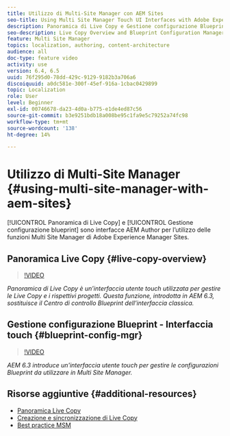```yaml
---
title: Utilizzo di Multi-Site Manager con AEM Sites
seo-title: Using Multi Site Manager Touch UI Interfaces with Adobe Experience Manager
description: Panoramica di Live Copy e Gestione configurazione Blueprint sono interfacce con interfaccia touch abilitate per l’utilizzo con Multi Site Manager.
seo-description: Live Copy Overview and Blueprint Configuration Manager are Touch UI Enabled interfaces for working with Multi Site Manager with Adobe Experience Manager.
feature: Multi Site Manager
topics: localization, authoring, content-architecture
audience: all
doc-type: feature video
activity: use
version: 6.4, 6.5
uuid: 76f295d0-78dd-429c-9129-9182b3a706a6
discoiquuid: a0dc581e-300f-45ef-916a-1cbac0429899
topic: Localization
role: User
level: Beginner
exl-id: 00746678-da23-4d0a-b775-e1de4ed87c56
source-git-commit: b3e9251bdb18a008be95c1fa9e5c79252a74fc98
workflow-type: tm+mt
source-wordcount: '138'
ht-degree: 14%

---
```


# Utilizzo di Multi-Site Manager {#using-multi-site-manager-with-aem-sites}

[!UICONTROL Panoramica di Live Copy] e [!UICONTROL Gestione configurazione blueprint] sono interfacce AEM Author per l’utilizzo delle funzioni Multi Site Manager di Adobe Experience Manager Sites.

## Panoramica Live Copy {#live-copy-overview}

>[!VIDEO](https://video.tv.adobe.com/v/17054?quality=12&learn=on)

*Panoramica di Live Copy è un’interfaccia utente touch utilizzata per gestire le Live Copy e i rispettivi progetti. Questa funzione, introdotta in AEM 6.3, sostituisce il Centro di controllo Blueprint dell’interfaccia classica.*

## Gestione configurazione Blueprint - Interfaccia touch {#blueprint-config-mgr}

>[!VIDEO](https://video.tv.adobe.com/v/17056?quality=12&learn=on)

*AEM 6.3 introduce un&#39;interfaccia utente touch per gestire le configurazioni Blueprint da utilizzare in Multi Site Manager.*

## Risorse aggiuntive {#additional-resources}

* [Panoramica Live Copy](https://helpx.adobe.com/experience-manager/6-5/sites/administering/using/msm-livecopy-overview.html)
* [Creazione e sincronizzazione di Live Copy](https://helpx.adobe.com/experience-manager/6-5/sites/administering/using/msm-livecopy.html)
* [Best practice MSM](https://helpx.adobe.com/experience-manager/6-5/sites/administering/using/msm-best-practices.html)
